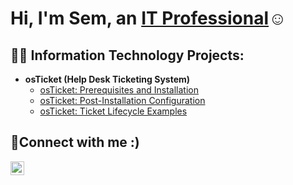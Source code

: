 
<h1>Hi, I'm Sem, an <a href="https://linkedin.com/in/sem-eyob">IT Professional</a>☺</h1>

<h2>👨‍💻 Information Technology Projects:</h2>

- <b>osTicket (Help Desk Ticketing System)</b>
  - [osTicket: Prerequisites and Installation](https://github.com/SemEyob/osticket-prereqs)
  - [osTicket: Post-Installation Configuration](https://github.com/SemEyob/post-install-config)
  - [osTicket: Ticket Lifecycle Examples](https://github.com/SemEyob/ticket-lifecycle)


<h2>🤳Connect with me :) </h2>


[<img align="left" alt="Josh | LinkedIn" width="22px" src="https://cdn.jsdelivr.net/npm/simple-icons@v3/icons/linkedin.svg" />][linkedin]



[linkedin]: https://linkedin.com/in/sem-eyob

<!--
**SemEyob/SemEyob** is a ✨ _special_ ✨ repository because its `README.md` (this file) appears on your GitHub profile.

Here are some ideas to get you started:

- 🔭 I’m currently working on ...
- 🌱 I’m currently learning ...
- 👯 I’m looking to collaborate on ...
- 🤔 I’m looking for help with ...
- 💬 Ask me about ...
- 📫 How to reach me: ...
- 😄 Pronouns: ...
- ⚡ Fun fact: ...
-->
